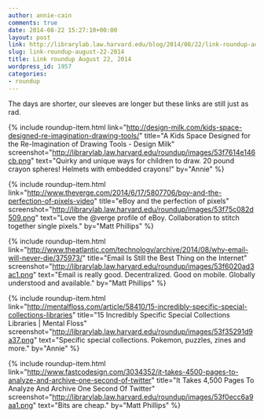 ```yaml
---
author: annie-cain
comments: true
date: 2014-08-22 15:27:10+00:00
layout: post
link: http://librarylab.law.harvard.edu/blog/2014/08/22/link-roundup-august-22-2014/
slug: link-roundup-august-22-2014
title: Link roundup August 22, 2014
wordpress_id: 1957
categories:
- roundup
---
```


The days are shorter, our sleeves are longer but these links are still just as rad.

{% include roundup-item.html
  link="http://design-milk.com/kids-space-designed-re-imagination-drawing-tools/"
  title="A Kids Space Designed for the Re-Imagination of Drawing Tools - Design Milk"
  screenshot="http://librarylab.law.harvard.edu/roundup/images/53f7614e146cb.png"
  text="Quirky and unique ways for children to draw.  20 pound crayon spheres!  Helmets with embedded crayons!"
  by="Annie"
%}

{% include roundup-item.html
  link="http://www.theverge.com/2014/6/17/5807706/boy-and-the-perfection-of-pixels-video"
  title="eBoy and the perfection of pixels"
  screenshot="http://librarylab.law.harvard.edu/roundup/images/53f75c082d509.png"
  text="Love the @verge profile of eBoy. Collaboration to stitch together single pixels."
  by="Matt Phillips"
%}

{% include roundup-item.html
  link="http://www.theatlantic.com/technology/archive/2014/08/why-email-will-never-die/375973/"
  title="Email Is Still the Best Thing on the Internet"
  screenshot="http://librarylab.law.harvard.edu/roundup/images/53f6020ad3ac1.png"
  text="Email is really good. Decentralized. Good on mobile. Globally understood and available."
  by="Matt Phillips"
%}

{% include roundup-item.html
  link="http://mentalfloss.com/article/58410/15-incredibly-specific-special-collections-libraries"
  title="15 Incredibly Specific Special Collections Libraries | Mental Floss"
  screenshot="http://librarylab.law.harvard.edu/roundup/images/53f35291d9a37.png"
  text="Specific special collections.  Pokemon, puzzles, zines and more."
  by="Annie"
%}

{% include roundup-item.html
  link="http://www.fastcodesign.com/3034352/it-takes-4500-pages-to-analyze-and-archive-one-second-of-twitter"
  title="It Takes 4,500 Pages To Analyze And Archive One Second Of Twitter"
  screenshot="http://librarylab.law.harvard.edu/roundup/images/53f0ecc6a9aa1.png"
  text="Bits are cheap."
  by="Matt Phillips"
%}
